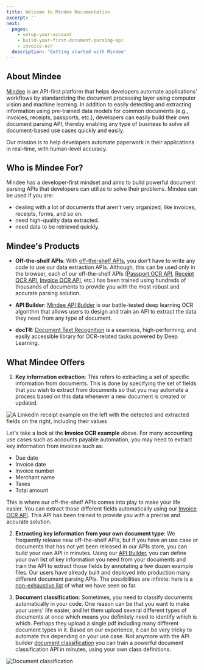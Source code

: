 ```yaml
---
title: Welcome to Mindee Documentation
excerpt: ''
next:
  pages:
    - setup-your-account
    - build-your-first-document-parsing-api
    - invoice-ocr
  description: 'Getting started with Mindee'
---
```


## About Mindee
[Mindee](https://mindee.com) is an API-first platform that helps developers automate applications' workflows by standardizing the document processing layer using computer vision and machine learning. In addition to easily detecting and extracting information using pre-trained data models for common documents (e.g., invoices, receipts, passports, etc.), developers can easily build their own document parsing API, thereby enabling any type of business to solve all document-based use cases quickly and easily. 

Our mission is to help developers automate paperwork in their applications in real-time, with human-level accuracy.

## Who is Mindee For?
Mindee has a developer-first mindset and aims to build powerful document parsing APIs that developers can utilize to solve their problems. Mindee can be used if you are:

- dealing with a lot of documents that aren't very organized, like invoices, receipts, forms, and so on.
- need high-quality data extracted.
- need data to be retrieved quickly. 

## Mindee's Products
- **Off-the-shelf APIs**: With [off-the-shelf APIs](), you don't have to write any code to use our data extraction APIs. Although, this can be used only in the browser, each of our off-the-shelf APIs ([Passport OCR API](https://developers.mindee.com/docs/passport-ocr), [Receipt OCR API](https://developers.mindee.com/docs/receipt-ocr), [Invoice OCR API](https://developers.mindee.com/docs/invoice-ocr), etc.) has been trained using hundreds of thousands of documents to provide you with the most robust and accurate parsing solution.

- **API Builder**: [Mindee API Builder](https://mindee.com/lp/ocr-document-learning) is our battle-tested deep learning OCR algorithm that allows users to design and train an API to extract the data they need from any type of document.

- **docTR**: [Document Text Recognition](https://github.com/mindee/doctr) is a seamless, high-performing, and easily accessible library for OCR-related tasks powered by Deep Learning.

## What Mindee Offers
1. **Key information extraction**: This refers to extracting a set of specific information from documents. This is done by specifying the set of fields that you wish to extract from documents so that you may automate a process based on this data whenever a new document is created or updated.

![A LinkedIn receipt example on the left with the detected and extracted fields on the right, including their values](https://files.readme.io/09f8748-invoice_article2_bis.jpeg "Invoice OCR API key information extraction")

Let's take a look at the **Invoice OCR example** above. For many accounting use cases such as accounts payable automation, you may need to extract key information from invoices such as:
 - Due date
 - Invoice date
 - Invoice number
 - Merchant name
 - Taxes
 - Total amount

This is where our off-the-shelf APIs comes into play to make your life easier. You can extract those different fields automatically using our [Invoice OCR API](https://developers.mindee.com/docs/invoice-ocr). This API has been trained to provide you with a precise and accurate solution. 

2. **Extracting key information from your own document type**: We frequently release new off-the-shelf APIs, but if you have an use case or documents that has not yet been released in our APIs store, you can build your own API in minutes. Using our [API Builder](https://developers.mindee.com/docs/build-your-first-document-parsing-api), you can define your own list of key information you need from your documents and train the API to extract those fields by annotating a few dozen example files. Our users have already built and deployed into production many different document parsing APIs. The possibilities are infinite: here is a [non-exhaustive list](https://developers.mindee.com/docs/use-cases) of what we have seen so far.

3. **Document classification**: Sometimes, you need to classify documents automatically in your code. One reason can be that you want to make your users' life easier, and let them upload several different types of documents at once which means you definitely need to identify which is which. Perhaps they upload a single pdf including many different document types in it. Based on our experience, it can be very tricky to automate this depending on your use case. Not anymore with the API builder [document classification](https://developers.mindee.com/docs/document-classification) you can train a powerful document classification API in minutes, using your own class definitions.

![](https://files.readme.io/c53e825-1.1.png "Document classification")
